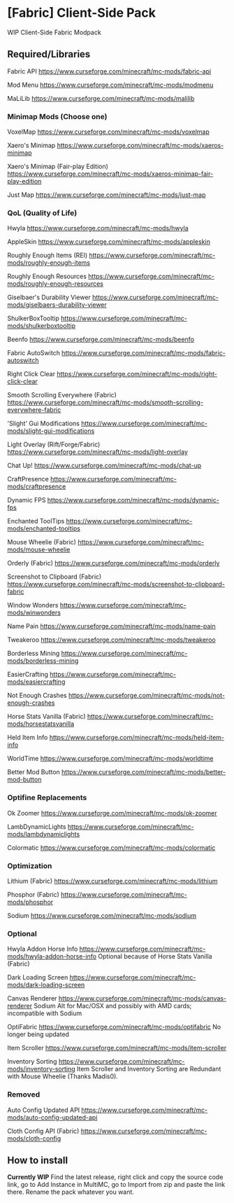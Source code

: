 # [Fabric] Client-Side Pack

WIP Client-Side Fabric Modpack

## Required/Libraries

  Fabric API <https://www.curseforge.com/minecraft/mc-mods/fabric-api>

  Mod Menu <https://www.curseforge.com/minecraft/mc-mods/modmenu>

  MaLiLib <https://www.curseforge.com/minecraft/mc-mods/malilib>

### Minimap Mods (Choose one)

  VoxelMap <https://www.curseforge.com/minecraft/mc-mods/voxelmap>

  Xaero's Minimap <https://www.curseforge.com/minecraft/mc-mods/xaeros-minimap>

  Xaero's Minimap (Fair-play Edition) <https://www.curseforge.com/minecraft/mc-mods/xaeros-minimap-fair-play-edition>

  Just Map <https://www.curseforge.com/minecraft/mc-mods/just-map>

### QoL (Quality of Life)

  Hwyla <https://www.curseforge.com/minecraft/mc-mods/hwyla>

  AppleSkin <https://www.curseforge.com/minecraft/mc-mods/appleskin>

  Roughly Enough Items (REI) <https://www.curseforge.com/minecraft/mc-mods/roughly-enough-items>

  Roughly Enough Resources <https://www.curseforge.com/minecraft/mc-mods/roughly-enough-resources>

  Giselbaer's Durability Viewer <https://www.curseforge.com/minecraft/mc-mods/giselbaers-durability-viewer>

  ShulkerBoxTooltip <https://www.curseforge.com/minecraft/mc-mods/shulkerboxtooltip>

  Beenfo <https://www.curseforge.com/minecraft/mc-mods/beenfo>

  Fabric AutoSwitch <https://www.curseforge.com/minecraft/mc-mods/fabric-autoswitch>

  Right Click Clear <https://www.curseforge.com/minecraft/mc-mods/right-click-clear>

  Smooth Scrolling Everywhere (Fabric) <https://www.curseforge.com/minecraft/mc-mods/smooth-scrolling-everywhere-fabric>

  'Slight' Gui Modifications <https://www.curseforge.com/minecraft/mc-mods/slight-gui-modifications>

  Light Overlay (Rift/Forge/Fabric) <https://www.curseforge.com/minecraft/mc-mods/light-overlay>

  Chat Up! <https://www.curseforge.com/minecraft/mc-mods/chat-up>

  CraftPresence <https://www.curseforge.com/minecraft/mc-mods/craftpresence>

  Dynamic FPS <https://www.curseforge.com/minecraft/mc-mods/dynamic-fps>

  Enchanted ToolTips <https://www.curseforge.com/minecraft/mc-mods/enchanted-tooltips>

  Mouse Wheelie (Fabric) <https://www.curseforge.com/minecraft/mc-mods/mouse-wheelie>

  Orderly (Fabric) <https://www.curseforge.com/minecraft/mc-mods/orderly>

  Screenshot to Clipboard (Fabric) <https://www.curseforge.com/minecraft/mc-mods/screenshot-to-clipboard-fabric>

  Window Wonders <https://www.curseforge.com/minecraft/mc-mods/winwonders>

  Name Pain <https://www.curseforge.com/minecraft/mc-mods/name-pain>

  Tweakeroo <https://www.curseforge.com/minecraft/mc-mods/tweakeroo>

  Borderless Mining <https://www.curseforge.com/minecraft/mc-mods/borderless-mining>

  EasierCrafting <https://www.curseforge.com/minecraft/mc-mods/easiercrafting>

  Not Enough Crashes <https://www.curseforge.com/minecraft/mc-mods/not-enough-crashes>

  Horse Stats Vanilla (Fabric) <https://www.curseforge.com/minecraft/mc-mods/horsestatsvanilla>

  Held Item Info <https://www.curseforge.com/minecraft/mc-mods/held-item-info>

  WorldTime <https://www.curseforge.com/minecraft/mc-mods/worldtime>

  Better Mod Button <https://www.curseforge.com/minecraft/mc-mods/better-mod-button>

### Optifine Replacements

  Ok Zoomer <https://www.curseforge.com/minecraft/mc-mods/ok-zoomer>

  LambDynamicLights <https://www.curseforge.com/minecraft/mc-mods/lambdynamiclights>

  Colormatic <https://www.curseforge.com/minecraft/mc-mods/colormatic>

### Optimization

  Lithium (Fabric) <https://www.curseforge.com/minecraft/mc-mods/lithium>

  Phosphor (Fabric) <https://www.curseforge.com/minecraft/mc-mods/phosphor>

  Sodium <https://www.curseforge.com/minecraft/mc-mods/sodium>

### Optional

  Hwyla Addon Horse Info <https://www.curseforge.com/minecraft/mc-mods/hwyla-addon-horse-info>
  Optional because of Horse Stats Vanilla (Fabric)

  Dark Loading Screen <https://www.curseforge.com/minecraft/mc-mods/dark-loading-screen>

  Canvas Renderer <https://www.curseforge.com/minecraft/mc-mods/canvas-renderer>
  Sodium Alt for Mac/OSX and possibly with AMD cards; incompatible with Sodium

  OptiFabric <https://www.curseforge.com/minecraft/mc-mods/optifabric>
  No longer being updated

  Item Scroller <https://www.curseforge.com/minecraft/mc-mods/item-scroller>

  Inventory Sorting <https://www.curseforge.com/minecraft/mc-mods/inventory-sorting>
  Item Scroller and Inventory Sorting are Redundant with Mouse Wheelie (Thanks Madis0).

### Removed

Auto Config Updated API <https://www.curseforge.com/minecraft/mc-mods/auto-config-updated-api>

Cloth Config API (Fabric) <https://www.curseforge.com/minecraft/mc-mods/cloth-config>

## How to install
  **Currently WIP**
  Find the latest release, right click and copy the source code link, go to Add Instance in MultiMC, go to Import from zip and paste the link there. Rename the pack whatever you want.
